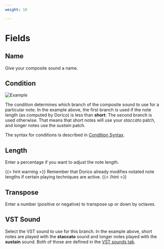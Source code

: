 ```yaml
---
weight: 10

---
```

# Fields

## Name

Give your composite sound a name.

## Condition

![Example](/composite-tab.png)

The condition determines which branch of the composite sound to use for a particular note. In the example above,
the first branch is used if the note length (as computed by Dorico) is less than **short**.
The second branch is used otherwise. That means that short notes will use your _staccato_ patch, and longer notes
use the _sustain_ patch.

The syntax for conditions is described in [Condition Syntax](/docs/tool/composite-tab/condition-syntax).

## Length

Enter a percentage if you want to adjust the note length.

{{< hint warning >}}
Remember that Dorico already modifies notated note lengths if certain playing techniques are active.
{{< /hint >}}

## Transpose

Enter a number (positive or negative) to transpose up or down by octaves.

## VST Sound

Select the VST sound to use for this branch. In the example above, short notes are played with the **staccato**
sound and longer notes played with the **sustain** sound.
Both of those are defined in the [VST sounds tab](/docs/tool/vst-tab).
